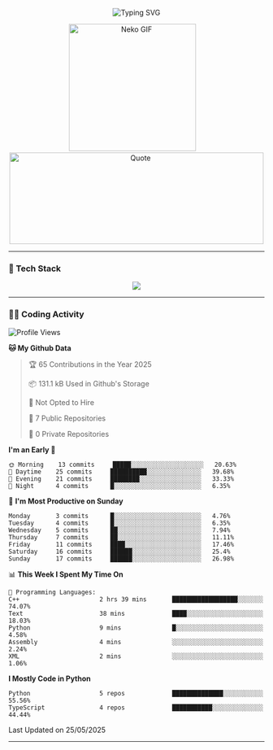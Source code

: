 <p align="center">
  <img src="https://readme-typing-svg.demolab.com?font=Fira+Code&size=36&duration=4000&pause=1000&center=true&vCenter=true&width=1000&lines=Hi+%F0%9F%91%8B%2C+I'm+TAKA!;Welcome+to+my+GitHub+profile!;Enjoy+my+projects+%F0%9F%92%BB" alt="Typing SVG" />
</p>

<p align="center">
  <img src="https://media.giphy.com/media/JIX9t2j0ZTN9S/giphy.gif" width="250" alt="Neko GIF" />
  <span>&nbsp;&nbsp;&nbsp;</span>
  <img src="https://quotes-github-readme.vercel.app/api?type=horizontal&theme=tokyonight" width="500" height="180" alt="Quote" />
</p>

---

### 🧰 Tech Stack
<p align="center">
  <img src="https://skillicons.dev/icons?i=python,html,css,js,git,c,linux" />
</p>

---

### 🧑‍💻 Coding Activity

<!--START_SECTION:waka-->
![Profile Views](http://img.shields.io/badge/Profile%20Views-2-blue)

**🐱 My Github Data** 

> 🏆 65 Contributions in the Year 2025
 > 
> 📦 131.1 kB Used in Github's Storage 
 > 
> 🚫 Not Opted to Hire
 > 
> 📜 7 Public Repositories 
 > 
> 🔑 0 Private Repositories  
 > 
**I'm an Early 🐤** 

```text
🌞 Morning    13 commits     █████░░░░░░░░░░░░░░░░░░░░   20.63% 
🌆 Daytime    25 commits     ██████████░░░░░░░░░░░░░░░   39.68% 
🌃 Evening    21 commits     ████████░░░░░░░░░░░░░░░░░   33.33% 
🌙 Night      4 commits      █░░░░░░░░░░░░░░░░░░░░░░░░   6.35%

```
📅 **I'm Most Productive on Sunday** 

```text
Monday       3 commits      █░░░░░░░░░░░░░░░░░░░░░░░░   4.76% 
Tuesday      4 commits      █░░░░░░░░░░░░░░░░░░░░░░░░   6.35% 
Wednesday    5 commits      ██░░░░░░░░░░░░░░░░░░░░░░░   7.94% 
Thursday     7 commits      ██░░░░░░░░░░░░░░░░░░░░░░░   11.11% 
Friday       11 commits     ████░░░░░░░░░░░░░░░░░░░░░   17.46% 
Saturday     16 commits     ██████░░░░░░░░░░░░░░░░░░░   25.4% 
Sunday       17 commits     ██████░░░░░░░░░░░░░░░░░░░   26.98%

```


📊 **This Week I Spent My Time On** 

```text
💬 Programming Languages: 
C++                      2 hrs 39 mins       ██████████████████░░░░░░░   74.07% 
Text                     38 mins             ████░░░░░░░░░░░░░░░░░░░░░   18.03% 
Python                   9 mins              █░░░░░░░░░░░░░░░░░░░░░░░░   4.58% 
Assembly                 4 mins              ░░░░░░░░░░░░░░░░░░░░░░░░░   2.24% 
XML                      2 mins              ░░░░░░░░░░░░░░░░░░░░░░░░░   1.06%

```

**I Mostly Code in Python** 

```text
Python                   5 repos             ██████████████░░░░░░░░░░░   55.56% 
TypeScript               4 repos             ███████████░░░░░░░░░░░░░░   44.44%

```



 Last Updated on 25/05/2025
<!--END_SECTION:waka-->

---